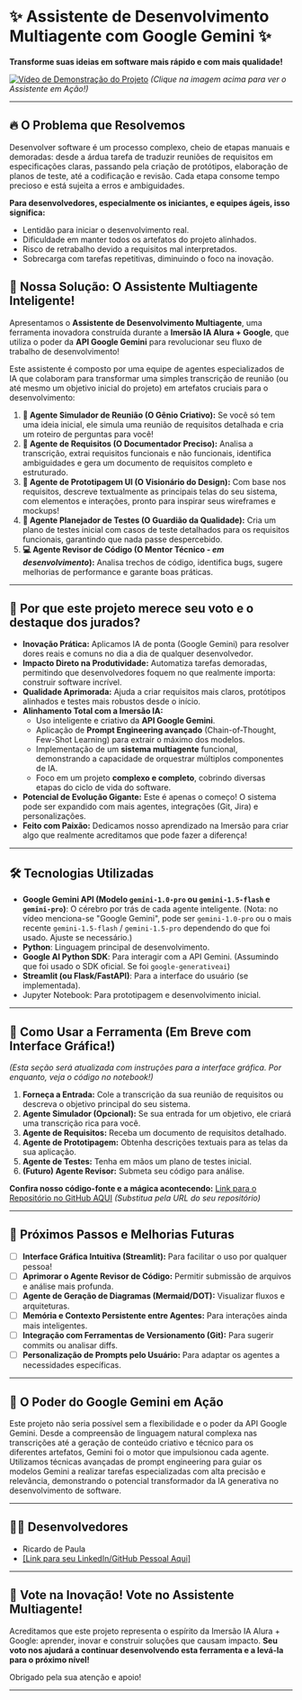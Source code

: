 # ✨ Assistente de Desenvolvimento Multiagente com Google Gemini ✨

**Transforme suas ideias em software mais rápido e com mais qualidade!**

[![Vídeo de Demonstração do Projeto](https://img.youtube.com/vi/VIDEO_ID_AQUI/hqdefault.jpg)](https://www.youtube.com/watch?v=A00p4TGlpPg)
*(Clique na imagem acima para ver o Assistente em Ação!)*

---

## 🔥 O Problema que Resolvemos

Desenvolver software é um processo complexo, cheio de etapas manuais e demoradas: desde a árdua tarefa de traduzir reuniões de requisitos em especificações claras, passando pela criação de protótipos, elaboração de planos de teste, até a codificação e revisão. Cada etapa consome tempo precioso e está sujeita a erros e ambiguidades.

**Para desenvolvedores, especialmente os iniciantes, e equipes ágeis, isso significa:**
*   Lentidão para iniciar o desenvolvimento real.
*   Dificuldade em manter todos os artefatos do projeto alinhados.
*   Risco de retrabalho devido a requisitos mal interpretados.
*   Sobrecarga com tarefas repetitivas, diminuindo o foco na inovação.

## 🚀 Nossa Solução: O Assistente Multiagente Inteligente!

Apresentamos o **Assistente de Desenvolvimento Multiagente**, uma ferramenta inovadora construída durante a **Imersão IA Alura + Google**, que utiliza o poder da **API Google Gemini** para revolucionar seu fluxo de trabalho de desenvolvimento!

Este assistente é composto por uma equipe de agentes especializados de IA que colaboram para transformar uma simples transcrição de reunião (ou até mesmo um objetivo inicial do projeto) em artefatos cruciais para o desenvolvimento:

1.  **🤖 Agente Simulador de Reunião (O Gênio Criativo):** Se você só tem uma ideia inicial, ele simula uma reunião de requisitos detalhada e cria um roteiro de perguntas para você!
2.  **📝 Agente de Requisitos (O Documentador Preciso):** Analisa a transcrição, extrai requisitos funcionais e não funcionais, identifica ambiguidades e gera um documento de requisitos completo e estruturado.
3.  **🎨 Agente de Prototipagem UI (O Visionário do Design):** Com base nos requisitos, descreve textualmente as principais telas do seu sistema, com elementos e interações, pronto para inspirar seus wireframes e mockups!
4.  **🧪 Agente Planejador de Testes (O Guardião da Qualidade):** Cria um plano de testes inicial com casos de teste detalhados para os requisitos funcionais, garantindo que nada passe despercebido.
5.  **💻 Agente Revisor de Código (O Mentor Técnico - *em desenvolvimento*):** Analisa trechos de código, identifica bugs, sugere melhorias de performance e garante boas práticas.

---

## 🌟 Por que este projeto merece seu voto e o destaque dos jurados?

*   **Inovação Prática:** Aplicamos IA de ponta (Google Gemini) para resolver dores reais e comuns no dia a dia de qualquer desenvolvedor.
*   **Impacto Direto na Produtividade:** Automatiza tarefas demoradas, permitindo que desenvolvedores foquem no que realmente importa: construir software incrível.
*   **Qualidade Aprimorada:** Ajuda a criar requisitos mais claros, protótipos alinhados e testes mais robustos desde o início.
*   **Alinhamento Total com a Imersão IA:**
    *   Uso inteligente e criativo da **API Google Gemini**.
    *   Aplicação de **Prompt Engineering avançado** (Chain-of-Thought, Few-Shot Learning) para extrair o máximo dos modelos.
    *   Implementação de um **sistema multiagente** funcional, demonstrando a capacidade de orquestrar múltiplos componentes de IA.
    *   Foco em um projeto **complexo e completo**, cobrindo diversas etapas do ciclo de vida do software.
*   **Potencial de Evolução Gigante:** Este é apenas o começo! O sistema pode ser expandido com mais agentes, integrações (Git, Jira) e personalizações.
*   **Feito com Paixão:** Dedicamos nosso aprendizado na Imersão para criar algo que realmente acreditamos que pode fazer a diferença!

---

## 🛠️ Tecnologias Utilizadas

*   **Google Gemini API (Modelo `gemini-1.0-pro` ou `gemini-1.5-flash` e `gemini-pro`)**: O cérebro por trás de cada agente inteligente. (Nota: no vídeo menciona-se "Google Gemini", pode ser `gemini-1.0-pro` ou o mais recente `gemini-1.5-flash` / `gemini-1.5-pro` dependendo do que foi usado. Ajuste se necessário.)
*   **Python**: Linguagem principal de desenvolvimento.
*   **Google AI Python SDK**: Para interagir com a API Gemini. (Assumindo que foi usado o SDK oficial. Se foi `google-generativeai`)
*   **Streamlit (ou Flask/FastAPI)**: Para a interface do usuário (se implementada).
*   Jupyter Notebook: Para prototipagem e desenvolvimento inicial.

---

## 🚀 Como Usar a Ferramenta (Em Breve com Interface Gráfica!)

*(Esta seção será atualizada com instruções para a interface gráfica. Por enquanto, veja o código no notebook!)*

1.  **Forneça a Entrada:** Cole a transcrição da sua reunião de requisitos ou descreva o objetivo principal do seu sistema.
2.  **Agente Simulador (Opcional):** Se sua entrada for um objetivo, ele criará uma transcrição rica para você.
3.  **Agente de Requisitos:** Receba um documento de requisitos detalhado.
4.  **Agente de Prototipagem:** Obtenha descrições textuais para as telas da sua aplicação.
5.  **Agente de Testes:** Tenha em mãos um plano de testes inicial.
6.  **(Futuro) Agente Revisor:** Submeta seu código para análise.

**Confira nosso código-fonte e a mágica acontecendo:**
[Link para o Repositório no GitHub AQUI](URL_PARA_SEU_REPOSITORIO_GITHUB_AQUI) *(Substitua pela URL do seu repositório)*

---

## 🎯 Próximos Passos e Melhorias Futuras

*   [ ] **Interface Gráfica Intuitiva (Streamlit):** Para facilitar o uso por qualquer pessoa!
*   [ ] **Aprimorar o Agente Revisor de Código:** Permitir submissão de arquivos e análise mais profunda.
*   [ ] **Agente de Geração de Diagramas (Mermaid/DOT):** Visualizar fluxos e arquiteturas.
*   [ ] **Memória e Contexto Persistente entre Agentes:** Para interações ainda mais inteligentes.
*   [ ] **Integração com Ferramentas de Versionamento (Git):** Para sugerir commits ou analisar diffs.
*   [ ] **Personalização de Prompts pelo Usuário:** Para adaptar os agentes a necessidades específicas.

---

## 🧠 O Poder do Google Gemini em Ação

Este projeto não seria possível sem a flexibilidade e o poder da API Google Gemini. Desde a compreensão de linguagem natural complexa nas transcrições até a geração de conteúdo criativo e técnico para os diferentes artefatos, Gemini foi o motor que impulsionou cada agente. Utilizamos técnicas avançadas de prompt engineering para guiar os modelos Gemini a realizar tarefas especializadas com alta precisão e relevância, demonstrando o potencial transformador da IA generativa no desenvolvimento de software.

---

## 🧑‍💻 Desenvolvedores

*   Ricardo de Paula
*   [[Link para seu LinkedIn/GitHub Pessoal Aqui]](https://github.com/ricardodepaula)

---

## 🙏 Vote na Inovação! Vote no Assistente Multiagente!

Acreditamos que este projeto representa o espírito da Imersão IA Alura + Google: aprender, inovar e construir soluções que causam impacto.
**Seu voto nos ajudará a continuar desenvolvendo esta ferramenta e a levá-la para o próximo nível!**

Obrigado pela sua atenção e apoio!

---

